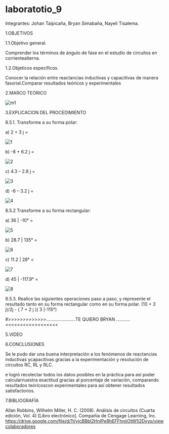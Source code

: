 # laboratotio_9

Integrantes: Johan Taipicaña, Bryan Simabaña, Nayeli Tisalema.

1.OBJETIVOS

1.1.Objetivo general.

Comprender los términos de ángulo de fase en el estudio de circuitos en corrientealterna.

1.2.Objeticos específicos.

Conocer la relación entre reactancias inductivas y capacitivas de manera fasorial.Comparar resultados teóricos y experimentales

2.MARCO TEORICO

![m1](https://user-images.githubusercontent.com/85522189/133190923-e7a22a92-8148-45b8-b3e8-3bdd153e301a.PNG)

3.EXPLICACION DEL PROCEDIMIENTO

8.5.1. Transforme a su forma polar:

a) 2 + 3 j =

![1](https://user-images.githubusercontent.com/85522189/133192158-63e325cb-e0a8-4981-974d-097457bded8b.PNG)

b) -8 + 6.2 j =

![2](https://user-images.githubusercontent.com/85522189/133192164-18c1778a-b026-42cc-b575-ec1d8de75666.PNG)

c) 4.3 – 2.8 j =

![3](https://user-images.githubusercontent.com/85522189/133192170-2e6cd31e-6b0f-4425-9062-974fbd3ed3c9.PNG)

d) -6 – 3.2 j =

![4](https://user-images.githubusercontent.com/85522189/133192174-f3a389d1-f235-4c25-8e91-85406b6c88fe.PNG)

8.5.2 Transforme a su forma rectangular:

a) 36 | -10° =

![5](https://user-images.githubusercontent.com/85522189/133192182-9dc11778-a128-450e-b82e-6f45f88cecae.PNG)

b) 28.7 | 135° =

![6](https://user-images.githubusercontent.com/85522189/133192188-d8f74897-328a-4a89-b5ee-54a66f51b52c.PNG)

c) 11.2 | 28° =

![7](https://user-images.githubusercontent.com/85522189/133192194-8d60b1cc-20a8-4ac5-b098-739d9ac16397.PNG)

d) 45 | -117.9° =

![8](https://user-images.githubusercontent.com/85522189/133192203-a42c8014-bcad-41a9-a84a-750acc3e5510.PNG)

8.5.3. Realice las siguientes operaciones paso a paso, y represente el resultado tanto en su forma rectangular como en su forma polar.
(10 + 3 j)/2j - ( 7 + 2 j )( 3 |-115°) 


#>>>>>>>>>>>>>.......................TE QUIERO BRYAN ...........<<<<<<<<<<<<<<<<<<


5.VIDEO


6.CONCLUSIONES

Se le pudo dar una buena interpretación a los fenómenos de reactancias inductivas ycapacitivas gracias a la experimentación y resolución de circuitos RC, RL y RLC.

e logró recolectar todos los datos posibles en la práctica para así poder calcularnuestra exactitud gracias al porcentaje de variación, comparando resultados teóricoscon  experimentales para así obtener resultados satisfactorios. 

7.BIBLIOGRAFÍA

Allan Robbins, Wilhelm Miller, H. C. (2008). Análisis de circuitos (Cuarta edición, Vol. 4) [Libro electrónico]. Compañia de Cengage Learning, Inc. https://drive.google.com/file/d/1VyjcBBbI2HnIPe8hEFFhniiOtW52Dvyo/viewcolaboradores
